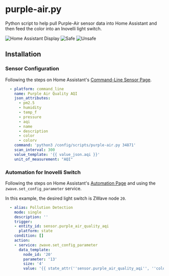 # purple-air.py

Python script to help pull Purple-Air sensor data into Home Assistant and then feed the color into an Inovelli light switch.

![Home Assistant Display](https://user-images.githubusercontent.com/622065/93288527-da6ab900-f790-11ea-93f8-092ec9725f9d.png)
![Safe](https://user-images.githubusercontent.com/622065/93288358-89f35b80-f790-11ea-8776-587cdebbf5fc.jpg)
![Unsafe](https://user-images.githubusercontent.com/622065/93288360-8a8bf200-f790-11ea-9a7c-717b7be2bca3.jpg)

## Installation

### Sensor Configuration

Following the steps on Home Assistant's [Command-Line Sensor Page](https://www.home-assistant.io/integrations/sensor.command_line/).

```yaml
  - platform: command_line
    name: Purple Air Quality AQI
    json_attributes:
      - pm2.5
      - humidity
      - temp_f
      - pressure
      - aqi
      - name
      - description
      - color
      - colorv
    command: 'python3 /config/scripts/purple-air.py 34871'
    scan_interval: 300
    value_template: '{{ value_json.aqi }}'
    unit_of_measurement: "AQI"
```

### Automation for Inovelli Switch

Following the steps on Home Assistant's [Automation Page](https://www.home-assistant.io/integrations/automation) and using the `zwave.set_config_parameter` service.

In this example, the desired light switch is ZWave node `20`.

```yaml
  - alias: Pollution Detection
    mode: single
    description: ''
    trigger:
    - entity_id: sensor.purple_air_quality_aqi
      platform: state
    condition: []
    action:
    - service: zwave.set_config_parameter
      data_template:
        node_id: '20'
        parameter: '13'
        size: '4'
        value: '{{ state_attr(''sensor.purple_air_quality_aqi'', ''colorv'') }}'
```